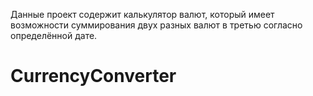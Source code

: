 Данные проект содержит калькулятор валют, который имеет возможности суммирования двух разных валют в третью согласно определённой дате.
# CurrencyConverter
